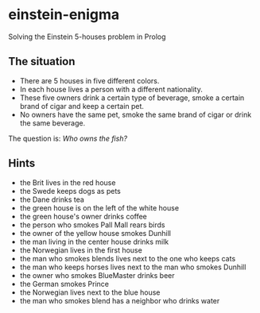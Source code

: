 # einstein-enigma
Solving the Einstein 5-houses problem in Prolog


## The situation
- There are 5 houses in five different colors.
- In each house lives a person with a different nationality.
- These five owners drink a certain type of beverage, smoke a certain brand of cigar and keep a certain pet.
- No owners have the same pet, smoke the same brand of cigar or drink the same beverage.  

The question is: *Who owns the fish?*

## Hints
- the Brit lives in the red house
- the Swede keeps dogs as pets
- the Dane drinks tea
- the green house is on the left of the white house
- the green house's owner drinks coffee
- the person who smokes Pall Mall rears birds
- the owner of the yellow house smokes Dunhill
- the man living in the center house drinks milk
- the Norwegian lives in the first house
- the man who smokes blends lives next to the one who keeps cats
- the man who keeps horses lives next to the man who smokes Dunhill
- the owner who smokes BlueMaster drinks beer
- the German smokes Prince
- the Norwegian lives next to the blue house
- the man who smokes blend has a neighbor who drinks water
